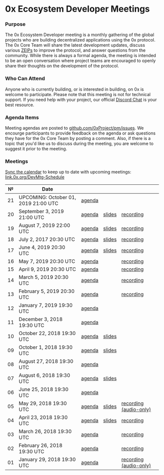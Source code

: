 # 0x Ecosystem Developer Meetings
### Purpose
The 0x Ecosystem Developer meeting is a monthly gathering of the global projects who are building decentralized applications using the 0x protocol. The 0x Core Team will share the latest development updates, discuss various [ZEIPs](https://github.com/0xProject/ZEIPs) to improve the protocol, and answer questions from the community. While there is always a formal agenda, the meeting is intended to be an open conversation where project teams are encouraged to openly share their thoughts on the development of the protocol.

### Who Can Attend
Anyone who is currently building, or is interested in building, on 0x is welcome to participate. Please note that this meeting is not for technical support. If you need help with your project, our official [Discord Chat](https://link.0x.org/Discord) is your best resource.

### Agenda Items
Meeting agendas are posted to [github.com/0xProject/pm/issues](https://github.com/0xProject/pm/issues). We encourge participants to provide feedback on the agenda or ask questions they have for the 0x Core Team by posting a comment. Also, if there is a topic that you'd like us to discuss during the meeting, you are welcome to suggest it prior to the meeting.

### Meetings
[Sync the calendar](https://support.google.com/calendar/answer/37648?hl=en) to keep up to date with upcoming meetings: [link.0x.org/DevMtg-Schedule](https://link.0x.org/DevMtg-Schedule)

 №  | Date                             |           |           |           |
--- | -------------------------------- | -------- | -------- | ----------- |
 21 | UPCOMING: October 01, 2019 21:00 UTC | [agenda](https://github.com/0xProject/pm/issues/21) | 
 20 | September 3, 2019 21:00 UTC | [agenda](https://github.com/0xProject/pm/issues/20) | [slides](https://link.0x.org/2019-09_DevMtg) | [recording](https://youtu.be/h0BH0ovIbwo) | Draft Copy: [slides](https://drive.google.com/open?id=1I8F8mEuFalXg0JxaHEc72gcYmnrrSZ69)
 19 | August 7, 2019 22:00 UTC | [agenda](https://github.com/0xProject/pm/issues/19) | [slides](https://link.0x.org/2019-08_DevMtg) | [recording](https://youtu.be/isbzlNG-CGI) |
 18 | July 2, 2017 20:30 UTC | [agenda](https://github.com/0xProject/pm/issues/18) | [slides](https://link.0x.org/2019-07-02_DevMtg) | [recording](https://youtu.be/ZUEGhjhbb2Q) |
 17 | June 4, 2019 20:30 UTC | [agenda](https://github.com/0xProject/pm/issues/17) | [slides](https://link.0x.org/2019-06-04_DevMtg) | [recording](https://youtu.be/I-rfcpeSiXg) |
 16 | May 7, 2019 20:30 UTC | [agenda](https://github.com/0xProject/pm/issues/16) || [recording](https://youtu.be/GpnzfZ9Ss70) |
 15 | April 9, 2019 20:30 UTC | [agenda](https://github.com/0xProject/pm/issues/15) || [recording](https://youtu.be/ZpaJmis43fc) |
 14 | March 5, 2019 20:30 UTC | [agenda](https://github.com/0xProject/pm/issues/14) || [recording](https://youtu.be/5wTvAdZNxRA) |
 13 | February 5, 2019 20:30 UTC | [agenda](https://github.com/0xProject/pm/issues/13) || [recording](https://youtu.be/yYRigm-IiYA) |
 12 | January 7, 2019 19:30 UTC | [agenda](https://github.com/0xProject/pm/issues/12) |
 11 | December 3, 2018 19:30 UTC | [agenda](https://github.com/0xProject/pm/issues/11) |
 10 | October 22, 2018 19:30 UTC | [agenda](https://github.com/0xProject/pm/issues/10) | [slides](https://github.com/ethereum/pm/blob/master/All%20Core%20Devs%20Meetings/Meeting%2068.md) |
 09 | October 1, 2018 19:30 UTC | [agenda](https://github.com/0xProject/pm/issues/9) | [slides](https://docs.google.com/presentation/d/149tVP7JUrMoyyKsgi_jneJm6XJ2hqcHDM4CYEoGN4wI/edit?usp=sharing) |
 08 | August 27, 2018 19:30 UTC | [agenda](https://github.com/0xProject/pm/issues/8) |
 07 | August 6, 2018 19:30 UTC | [agenda](https://github.com/0xProject/pm/issues/7) | [slides](https://docs.google.com/presentation/d/1avtR7DJF5ZX2Y1X5Z0FQjyWx8Bm0StgoCnjz_ak2LII/edit?usp=sharing) |
 06 | June 25, 2018 19:30 UTC | [agenda](https://github.com/0xProject/pm/issues/6) |
 05 | May 29, 2018 19:30 UTC | [agenda](https://github.com/0xProject/pm/issues/5) | [slides](https://docs.google.com/presentation/d/1cbe1KGRHe9uhz-Qa1ijvvvFxteCdNsyP8lzHiBjJ7z0/edit?usp=sharingd) | [recording (audio-only)](https://drive.google.com/file/d/1vR_vCD6lI6Z7JmPdP5tSkNWKP3N_O9Ur/view) |
 04 | April 23, 2018 19:30 UTC | [agenda](https://github.com/0xProject/pm/issues/4) | [slides](https://docs.google.com/presentation/d/16lIPxv8xIwd_kN0IQuIJWyM-hVU6nvZHSzgfTq6OzBo/edit?usp=sharing) | [recording](https://drive.google.com/open?id=1Am_sE56G6smT0piLlBEHc7sTs5EmPVdl) |
 03 | March 26, 2018 19:30 UTC | [agenda](https://github.com/0xProject/pm/issues/3) || [recording](https://drive.google.com/open?id=1hxva9HiKxHSQv0BRYrsF50uejYOUAnF_) |
 02 | February 26, 2018 19:30 UTC | [agenda](https://github.com/0xProject/pm/issues/2) || [recording](https://drive.google.com/file/d/1V-l0ouY9nnCHa1vF7Q7g3w_RiwNnu49C/view) |
 01 | January 29, 2018 19:30 UTC | [agenda](https://github.com/0xProject/pm/issues/1) || [recording (audio-only)](https://drive.google.com/file/d/1Y_q6ko_j-ntHZ_pZhK67VXgnlLLxlvLK/view) |
